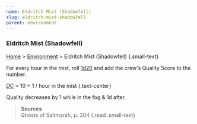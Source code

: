 ```yaml
---
name: Eldritch Mist (Shadowfell)
slug: eldritch-mist-shadowfell
parent: environment
---
```

### Eldritch Mist (Shadowfell)
[Home](dm-operations-center) > [Environment](environment-menu) > Eldritch Mist (Shadowfell) {.small-text}

For every hour in the mist, roll [1d20](/roll/1d20) and add the crew's Quality Score to the number.

[DC](difficulty-class) = 10 + 1 / hour in the mist {.text-center}

Quality decreases by 1 while in the fog & 1d after.

> **Sources** <br/>
> Ghosts of Saltmarsh, p. 204
{.read .small-text}
